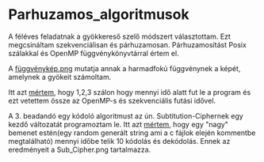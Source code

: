 # Parhuzamos_algoritmusok
A féléves feladatnak a gyökkereső szelő módszert választottam. Ezt megcsináltam szekvenciálisan és párhuzamosan.
Párhuzamosítást Posix szálakkal és OpenMP függvénykönyvtárral értem el.

A [függvénykép.png](https://github.com/HKristof2130/Parhuzamos_algoritmusok/blob/main/Feleves_feladat/f%C3%BCggv%C3%A9nyk%C3%A9p.png) mutatja annak a harmadfokú függvénynek a képét, amelynek a gyökeit számoltam.

Itt azt [mértem](https://github.com/HKristof2130/Parhuzamos_algoritmusok/blob/main/Feleves_feladat/Szel%C5%91%20m%C3%B3dszer%20posix%20sz%C3%A1l.png), hogy 1,2,3 szálon hogy mennyi idő alatt fut le a program és ezt vetettem össze az OpenMP-s és szekvenciális futási idővel.

A 3. beadandó egy kódoló algoritmust az ún. Subtitution-Ciphernek egy kezdő változatát programoztam le.
Itt azt [mértem](https://github.com/HKristof2130/Parhuzamos_algoritmusok/blob/main/Feleves_feladat/Sub-Cipher.png), hogy egy "nagy" bemenet estén(egy random generált string ami a c fájlok elején kommentbe megtalálható) mennyi időbe telik 10 kódolás és dekódolás.
Ennek az eredményeit a Sub_Cipher.png tartalmazza.
